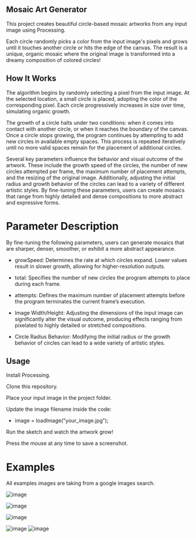 ## Mosaic Art Generator
This project creates beautiful circle-based mosaic artworks from any input image using Processing.

Each circle randomly picks a color from the input image's pixels and grows until it touches another circle or hits the edge of the canvas. The result is a unique, organic mosaic where the original image is transformed into a dreamy composition of colored circles!

## How It Works
The algorithm begins by randomly selecting a pixel from the input image. At the selected location, a small circle is placed, adopting the color of the corresponding pixel. Each circle progressively increases in size over time, simulating organic growth.

The growth of a circle halts under two conditions: when it comes into contact with another circle, or when it reaches the boundary of the canvas. Once a circle stops growing, the program continues by attempting to add new circles in available empty spaces. This process is repeated iteratively until no more valid spaces remain for the placement of additional circles.

Several key parameters influence the behavior and visual outcome of the artwork. These include the growth speed of the circles, the number of new circles attempted per frame, the maximum number of placement attempts, and the resizing of the original image. Additionally, adjusting the initial radius and growth behavior of the circles can lead to a variety of different artistic styles. By fine-tuning these parameters, users can create mosaics that range from highly detailed and dense compositions to more abstract and expressive forms.

# Parameter	Description
By fine-tuning the following parameters, users can generate mosaics that are sharper, denser, smoother, or exhibit a more abstract appearance.

* growSpeed: Determines the rate at which circles expand. Lower values result in slower growth, allowing for higher-resolution outputs.

* total: Specifies the number of new circles the program attempts to place during each frame.

* attempts: Defines the maximum number of placement attempts before the program terminates the current frame’s execution.

* Image Width/Height: Adjusting the dimensions of the input image can significantly alter the visual outcome, producing effects ranging from pixelated to highly detailed or stretched compositions.

* Circle Radius Behavior: Modifying the initial radius or the growth behavior of circles can lead to a wide variety of artistic styles.



## Usage
Install Processing.

Clone this repository.

Place your input image in the project folder.

Update the image filename inside the code:
* image = loadImage("your_image.jpg");

Run the sketch and watch the artwork grow!

Press the mouse at any time to save a screenshot.


# Examples

All examples images are taking from a google images search.

![image](raptor.jpg)

![image](raptor_detailed.jpg)


![image](wolf.jpg)

![image](wolf_size.jpg)
![image](wolf_circles_streched.jpg)


